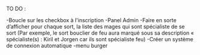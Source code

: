 TO DO :

-Boucle sur les checkbox à l'inscription
-Panel Admin
-Faire en sorte d’afficher pour chaque sort, la liste des mages qui sont spécialiste de se sort (Par
exemple, le sort bouclier de feu aura marqué sous sa description « spécialiste(s) : Kiril et Jorgen
car ils sont spécialiste feu)
-Créer un système de connexion automatique
-menu burger
